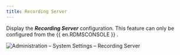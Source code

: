 ```yaml
---
title: Recording Server
---
```

Display the ***Recording Server*** configuration. This feature can only be configured from the {{ en.RDMSCONSOLE }} . 

![Administration – System Settings – Recording Server](/img/en/server/ServerOp8077.png)